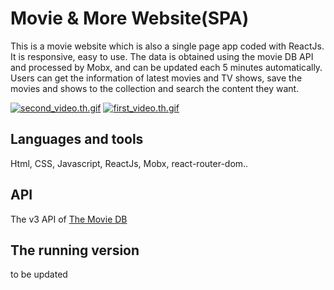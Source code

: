 # Movie & More Website(SPA)
This is a movie website which is also a single page app coded with ReactJs. It is responsive, easy to use. The data is obtained using the movie DB API and processed by Mobx, and can be updated each 5 minutes automatically. Users can get the information of latest movies and TV shows, save the movies and shows to the collection and search the content they want.     

<a href="https://gifyu.com/image/zpxp"><img src="https://gifyu.com/images/second_video.th.gif" alt="second_video.th.gif" border="0"></a> <a href="https://gifyu.com/image/zpxL"><img src="https://gifyu.com/images/first_video.th.gif" alt="first_video.th.gif" border="0"></a>

## Languages and tools
Html, CSS, Javascript, ReactJs, Mobx, react-router-dom..
## API
The v3 API of [The Movie DB](https://www.themoviedb.org)
## The running version
to be updated

